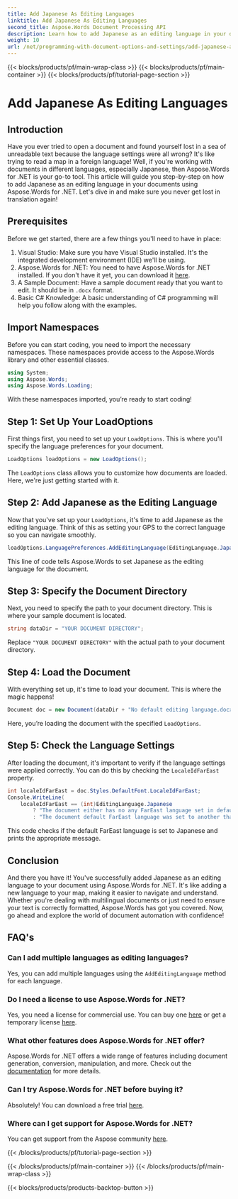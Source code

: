 ```yaml
---
title: Add Japanese As Editing Languages
linktitle: Add Japanese As Editing Languages
second_title: Aspose.Words Document Processing API
description: Learn how to add Japanese as an editing language in your documents using Aspose.Words for .NET with this detailed, step-by-step guide.
weight: 10
url: /net/programming-with-document-options-and-settings/add-japanese-as-editing-languages/
---
```


{{< blocks/products/pf/main-wrap-class >}}
{{< blocks/products/pf/main-container >}}
{{< blocks/products/pf/tutorial-page-section >}}

# Add Japanese As Editing Languages

## Introduction

Have you ever tried to open a document and found yourself lost in a sea of unreadable text because the language settings were all wrong? It's like trying to read a map in a foreign language! Well, if you're working with documents in different languages, especially Japanese, then Aspose.Words for .NET is your go-to tool. This article will guide you step-by-step on how to add Japanese as an editing language in your documents using Aspose.Words for .NET. Let's dive in and make sure you never get lost in translation again!

## Prerequisites

Before we get started, there are a few things you'll need to have in place:

1. Visual Studio: Make sure you have Visual Studio installed. It's the integrated development environment (IDE) we'll be using.
2. Aspose.Words for .NET: You need to have Aspose.Words for .NET installed. If you don't have it yet, you can download it [here](https://releases.aspose.com/words/net/).
3. A Sample Document: Have a sample document ready that you want to edit. It should be in `.docx` format.
4. Basic C# Knowledge: A basic understanding of C# programming will help you follow along with the examples.

## Import Namespaces

Before you can start coding, you need to import the necessary namespaces. These namespaces provide access to the Aspose.Words library and other essential classes.

```csharp
using System;
using Aspose.Words;
using Aspose.Words.Loading;
```

With these namespaces imported, you’re ready to start coding!

## Step 1: Set Up Your LoadOptions

First things first, you need to set up your `LoadOptions`. This is where you'll specify the language preferences for your document.

```csharp
LoadOptions loadOptions = new LoadOptions();
```

The `LoadOptions` class allows you to customize how documents are loaded. Here, we're just getting started with it.

## Step 2: Add Japanese as the Editing Language

Now that you've set up your `LoadOptions`, it's time to add Japanese as the editing language. Think of this as setting your GPS to the correct language so you can navigate smoothly.

```csharp
loadOptions.LanguagePreferences.AddEditingLanguage(EditingLanguage.Japanese);
```

This line of code tells Aspose.Words to set Japanese as the editing language for the document.

## Step 3: Specify the Document Directory

Next, you need to specify the path to your document directory. This is where your sample document is located.

```csharp
string dataDir = "YOUR DOCUMENT DIRECTORY";
```

Replace `"YOUR DOCUMENT DIRECTORY"` with the actual path to your document directory.

## Step 4: Load the Document

With everything set up, it's time to load your document. This is where the magic happens!

```csharp
Document doc = new Document(dataDir + "No default editing language.docx", loadOptions);
```

Here, you’re loading the document with the specified `LoadOptions`.

## Step 5: Check the Language Settings

After loading the document, it's important to verify if the language settings were applied correctly. You can do this by checking the `LocaleIdFarEast` property.

```csharp
int localeIdFarEast = doc.Styles.DefaultFont.LocaleIdFarEast;
Console.WriteLine(
    localeIdFarEast == (int)EditingLanguage.Japanese
        ? "The document either has no any FarEast language set in defaults or it was set to Japanese originally."
        : "The document default FarEast language was set to another than Japanese language originally, so it is not overridden.");
```

This code checks if the default FarEast language is set to Japanese and prints the appropriate message.

## Conclusion

And there you have it! You've successfully added Japanese as an editing language to your document using Aspose.Words for .NET. It's like adding a new language to your map, making it easier to navigate and understand. Whether you're dealing with multilingual documents or just need to ensure your text is correctly formatted, Aspose.Words has got you covered. Now, go ahead and explore the world of document automation with confidence!

## FAQ's

### Can I add multiple languages as editing languages?
Yes, you can add multiple languages using the `AddEditingLanguage` method for each language.

### Do I need a license to use Aspose.Words for .NET?
Yes, you need a license for commercial use. You can buy one [here](https://purchase.aspose.com/buy) or get a temporary license [here](https://purchase.aspose.com/temporary-license/).

### What other features does Aspose.Words for .NET offer?
Aspose.Words for .NET offers a wide range of features including document generation, conversion, manipulation, and more. Check out the [documentation](https://reference.aspose.com/words/net/) for more details.

### Can I try Aspose.Words for .NET before buying it?
Absolutely! You can download a free trial [here](https://releases.aspose.com/).

### Where can I get support for Aspose.Words for .NET?
You can get support from the Aspose community [here](https://forum.aspose.com/c/words/8).


{{< /blocks/products/pf/tutorial-page-section >}}

{{< /blocks/products/pf/main-container >}}
{{< /blocks/products/pf/main-wrap-class >}}

{{< blocks/products/products-backtop-button >}}
